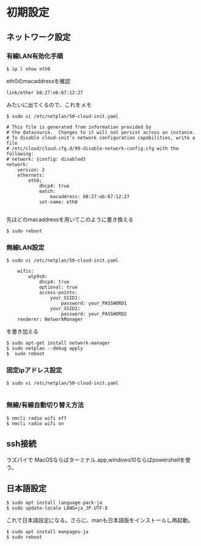 #  初期設定

##  ネットワーク設定
### 有線LAN有効化手順
```shell
$ ip l show eth0  
```
eth0のmacaddressを確認  
```shell
link/ether b8:27:eb:67:12:27
```
みたいに出てくるので、これをメモ
```shell
$ sudo vi /etc/netplan/50-cloud-init.yaml  
```
```
# This file is generated from information provided by
# the datasource.  Changes to it will not persist across an instance.
# To disable cloud-init's network configuration capabilities, write a file
# /etc/cloud/cloud.cfg.d/99-disable-network-config.cfg with the following:
# network: {config: disabled}
network:
    version: 2
    ethernets:
        eth0;
            dhcp4: true
            match:
                macaddress: b8:27:eb:67:12:27
            set-name: eth0
            
```
先ほどのmacaddressを用いてこのように書き換える  
```shell
$ sudo reboot  
```


### 無線LAN設定
```shell
$ sudo vi /etc/netplan/50-cloud-init.yaml 
```
```
    wifis:
        wlp9s0:
            dhcp4: true
            optional: true
            access-points:
                your_SSID1:
                    password: your_PASSWORD1
                your_SSID2:
                    password: your_PASSWORD2
    renderer: NetworkManager  
```
を書き加える
```shell
$ sudo apt-get install network-manager  
$ sudo netplan --debug apply  
$  sudo reboot
```
### 固定ipアドレス設定
```shell
$ sudo vi /etc/netplan/50-cloud-init.yaml 
```
```

```
### 無線/有線自動切り替え方法
```shell
$ nmcli radio wifi off
$ nmcli radio wifi on
```


## ssh接続
ラズパイで
MacOSならばターミナル.app,windows10ならばpowershellを使う。


## 日本語設定
```shell
$ sudo apt install language-pack-ja  
$ sudo update-locale LANG=ja_JP.UTF-8  
```
これで日本語設定になる。さらに、manも日本語版をインストールし再起動。
```shell
$ sudo apt install manpages-ja
$ sudo reboot
```
